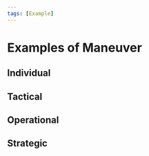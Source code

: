 ```yaml
---
tags: [Example]
---
```


# Examples of Maneuver


## Individual

## Tactical

## Operational

## Strategic
